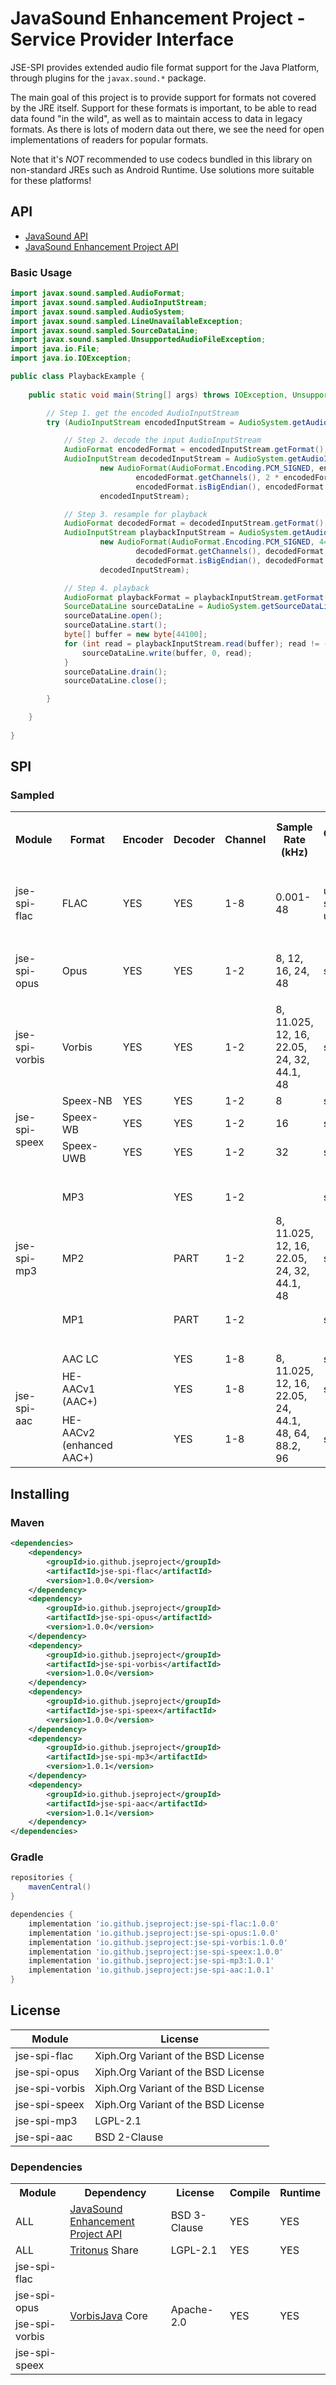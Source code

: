# JavaSound Enhancement Project - Service Provider Interface

JSE-SPI provides extended audio file format support for the Java Platform, through plugins for the `javax.sound.*` package.

The main goal of this project is to provide support for formats not covered by the JRE itself. 
Support for these formats is important, to be able to read data found "in the wild", as well as to maintain access to data in legacy formats.
As there is lots of modern data out there, we see the need for open implementations of readers for popular formats.

Note that it's *NOT* recommended to use codecs bundled in this library on non-standard JREs such as Android Runtime. 
Use solutions more suitable for these platforms!

## API
- [JavaSound API](https://www.oracle.com/java/technologies/java-sound-api.html)
- [JavaSound Enhancement Project API](https://github.com/jseproject/jse-api)

### Basic Usage
```java
import javax.sound.sampled.AudioFormat;
import javax.sound.sampled.AudioInputStream;
import javax.sound.sampled.AudioSystem;
import javax.sound.sampled.LineUnavailableException;
import javax.sound.sampled.SourceDataLine;
import javax.sound.sampled.UnsupportedAudioFileException;
import java.io.File;
import java.io.IOException;

public class PlaybackExample {
    
    public static void main(String[] args) throws IOException, UnsupportedAudioFileException, LineUnavailableException {

        // Step 1. get the encoded AudioInputStream
        try (AudioInputStream encodedInputStream = AudioSystem.getAudioInputStream(new File("/path/to/your/audio"))) {

            // Step 2. decode the input AudioInputStream
            AudioFormat encodedFormat = encodedInputStream.getFormat();
            AudioInputStream decodedInputStream = AudioSystem.getAudioInputStream(
                    new AudioFormat(AudioFormat.Encoding.PCM_SIGNED, encodedFormat.getSampleRate(), 16,
                            encodedFormat.getChannels(), 2 * encodedFormat.getChannels(), encodedFormat.getFrameRate(),
                            encodedFormat.isBigEndian(), encodedFormat.properties()),
                    encodedInputStream);

            // Step 3. resample for playback
            AudioFormat decodedFormat = decodedInputStream.getFormat();
            AudioInputStream playbackInputStream = AudioSystem.getAudioInputStream(
                    new AudioFormat(AudioFormat.Encoding.PCM_SIGNED, 44100, decodedFormat.getSampleSizeInBits(),
                            decodedFormat.getChannels(), decodedFormat.getFrameSize(), 44100,
                            decodedFormat.isBigEndian(), decodedFormat.properties()),
                    decodedInputStream);

            // Step 4. playback
            AudioFormat playbackFormat = playbackInputStream.getFormat();
            SourceDataLine sourceDataLine = AudioSystem.getSourceDataLine(playbackFormat);
            sourceDataLine.open();
            sourceDataLine.start();
            byte[] buffer = new byte[44100];
            for (int read = playbackInputStream.read(buffer); read != -1; read = playbackInputStream.read(buffer)) {
                sourceDataLine.write(buffer, 0, read);
            }
            sourceDataLine.drain();
            sourceDataLine.close();

        }

    }
    
}
```

## SPI
### Sampled
<table>
<tr>
<th>Module</th>
<th>Format</th>
<th>Encoder</th>
<th>Decoder</th>
<th>Channel</th>
<th>Sample Rate (kHz)</th>
<th>Codec PCM</th>
<th>File Types<br/>Container Formats</th>
</tr>
<tr>
<td>jse-spi-flac</td>
<td>FLAC</td>
<td>YES</td>
<td>YES</td>
<td>1-8</td>
<td>0.001-48</td>
<td>u8, s16, u24</td>
<td><ul><li>FLAC (.flac)</li><li>Ogg (.ogg)</li></ul></td>
</tr>
<tr>
<td>jse-spi-opus</td>
<td>Opus</td>
<td>YES</td>
<td>YES</td>
<td>1-2</td>
<td>8, 12, 16, 24, 48</td>
<td>s16</td>
<td><ul><li>Ogg (.opus, .ogg)</li></ul></td>
</tr>
<tr>
<td>jse-spi-vorbis</td>
<td>Vorbis</td>
<td>YES</td>
<td>YES</td>
<td>1-2</td>
<td>8, 11.025, 12, 16, 22.05, 24, 32, 44.1, 48</td>
<td>s16</td>
<td><ul><li>Ogg (.ogg)</li></ul></td>
</tr>
<tr>
<td rowspan="3">jse-spi-speex</td>
<td>Speex-NB</td>
<td>YES</td>
<td>YES</td>
<td>1-2</td>
<td>8</td>
<td>s16</td>
<td rowspan="3"><ul><li>Ogg (.spx, .ogg)</li></ul></td>
</tr>
<tr>
<td>Speex-WB</td>
<td>YES</td>
<td>YES</td>
<td>1-2</td>
<td>16</td>
<td>s16</td>
</tr>
<tr>
<td>Speex-UWB</td>
<td>YES</td>
<td>YES</td>
<td>1-2</td>
<td>32</td>
<td>s16</td>
</tr>
<tr>
<td rowspan="3">jse-spi-mp3</td>
<td>MP3</td>
<td></td>
<td>YES</td>
<td>1-2</td>
<td rowspan="3">8, 11.025, 12, 16, 22.05, 24, 32, 44.1, 48</td>
<td>s16</td>
<td><ul><li>MP3 (.mp3, .mpg)</li></ul></td>
</tr>
<tr>
<td>MP2</td>
<td></td>
<td>PART</td>
<td>1-2</td>
<td>s16</td>
<td><ul><li>MP2 (.mp2, .mpg)</li></ul></td>
</tr>
<tr>
<td>MP1</td>
<td></td>
<td>PART</td>
<td>1-2</td>
<td>s16</td>
<td><ul><li>MP1 (.mp1, .mpg)</li></ul></td>
</tr>
<tr>
<td rowspan="3">jse-spi-aac</td>
<td>AAC LC</td>
<td></td>
<td>YES</td>
<td>1-8</td>
<td rowspan="3">8, 11.025, 12, 16, 22.05, 24, 44.1, 48, 64, 88.2, 96</td>
<td>s16</td>
<td rowspan="3"><ul><li>ADTS raw AAC (.aac)</li></ul></td>
</tr>
<tr>
<td>HE-AACv1<br/>(AAC+)</td>
<td></td>
<td>YES</td>
<td>1-8</td>
<td>s16</td>
</tr>
<tr>
<td>HE-AACv2<br/>(enhanced<br/>AAC+)</td>
<td></td>
<td>YES</td>
<td>1-8</td>
<td>s16</td>
</tr>
</table>

## Installing
### Maven
```xml
<dependencies>
    <dependency>
        <groupId>io.github.jseproject</groupId>
        <artifactId>jse-spi-flac</artifactId>
        <version>1.0.0</version>
    </dependency>
    <dependency>
        <groupId>io.github.jseproject</groupId>
        <artifactId>jse-spi-opus</artifactId>
        <version>1.0.0</version>
    </dependency>
    <dependency>
        <groupId>io.github.jseproject</groupId>
        <artifactId>jse-spi-vorbis</artifactId>
        <version>1.0.0</version>
    </dependency>
    <dependency>
        <groupId>io.github.jseproject</groupId>
        <artifactId>jse-spi-speex</artifactId>
        <version>1.0.0</version>
    </dependency>
    <dependency>
        <groupId>io.github.jseproject</groupId>
        <artifactId>jse-spi-mp3</artifactId>
        <version>1.0.1</version>
    </dependency>
    <dependency>
        <groupId>io.github.jseproject</groupId>
        <artifactId>jse-spi-aac</artifactId>
        <version>1.0.1</version>
    </dependency>
</dependencies>
```
### Gradle
```groovy
repositories {
    mavenCentral()
}

dependencies {
    implementation 'io.github.jseproject:jse-spi-flac:1.0.0'
    implementation 'io.github.jseproject:jse-spi-opus:1.0.0'
    implementation 'io.github.jseproject:jse-spi-vorbis:1.0.0'
    implementation 'io.github.jseproject:jse-spi-speex:1.0.0'
    implementation 'io.github.jseproject:jse-spi-mp3:1.0.1'
    implementation 'io.github.jseproject:jse-spi-aac:1.0.1'
}
```

## License
| Module         | License                             |
|----------------|-------------------------------------|
| jse-spi-flac   | Xiph.Org Variant of the BSD License |
| jse-spi-opus   | Xiph.Org Variant of the BSD License |
| jse-spi-vorbis | Xiph.Org Variant of the BSD License |
| jse-spi-speex  | Xiph.Org Variant of the BSD License |
| jse-spi-mp3    | LGPL-2.1                            |
| jse-spi-aac    | BSD 2-Clause                        |

### Dependencies
<table>
<tr>
<th>Module</th>
<th>Dependency</th>
<th>License</th>
<th>Compile</th>
<th>Runtime</th>
</tr>
<tr>
<td>ALL</td>
<td><a href="https://github.com/jseproject/jse-api">JavaSound Enhancement Project API</a></td>
<td>BSD 3-Clause</td>
<td>YES</td>
<td>YES</td>
</tr>
<tr>
<td>ALL</td>
<td><a href="http://www.tritonus.org">Tritonus</a> Share</td>
<td>LGPL-2.1</td>
<td>YES</td>
<td>YES</td>
</tr>
<tr>
<td>jse-spi-flac</td>
<td rowspan="5"><a href="https://github.com/Gagravarr/VorbisJava">VorbisJava</a> Core</td>
<td rowspan="5">Apache-2.0</td>
<td rowspan="5">YES</td>
<td rowspan="5">YES</td>
</tr>
<tr>
<td>jse-spi-opus</td>
</tr>
<tr>
<td>jse-spi-vorbis</td>
</tr>
<tr>
<td>jse-spi-speex</td>
</tr>
</table>
